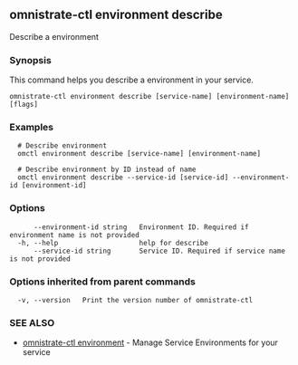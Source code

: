 ## omnistrate-ctl environment describe

Describe a environment

### Synopsis

This command helps you describe a environment in your service.

```
omnistrate-ctl environment describe [service-name] [environment-name] [flags]
```

### Examples

```
  # Describe environment
  omctl environment describe [service-name] [environment-name]

  # Describe environment by ID instead of name
  omctl environment describe --service-id [service-id] --environment-id [environment-id]
```

### Options

```
      --environment-id string   Environment ID. Required if environment name is not provided
  -h, --help                    help for describe
      --service-id string       Service ID. Required if service name is not provided
```

### Options inherited from parent commands

```
  -v, --version   Print the version number of omnistrate-ctl
```

### SEE ALSO

* [omnistrate-ctl environment](omnistrate-ctl_environment.md)	 - Manage Service Environments for your service

